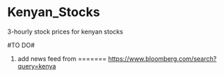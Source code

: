 # Kenyan_Stocks
3-hourly stock prices for kenyan stocks

#TO DO#
1. add news feed from ======= https://www.bloomberg.com/search?query=kenya
